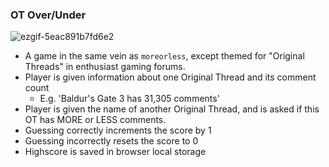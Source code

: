 ### OT Over/Under

![ezgif-5eac891b7fd6e2](https://github.com/user-attachments/assets/370c83dd-8794-4e8e-a213-cc32b506a65d)

- A game in the same vein as `moreorless`, except themed for "Original Threads" in enthusiast gaming forums.
- Player is given information about one Original Thread and its comment count
  - E.g. 'Baldur's Gate 3 has 31,305 comments'
- Player is given the name of another Original Thread, and is asked if this OT has MORE or LESS comments.
- Guessing correctly increments the score by 1
- Guessing incorrectly resets the score to 0
- Highscore is saved in browser local storage
